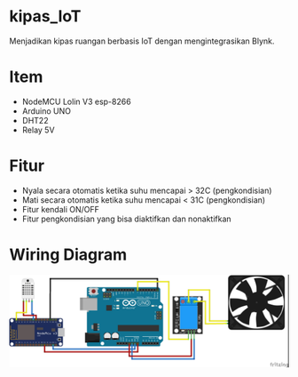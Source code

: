 # kipas_IoT
Menjadikan kipas ruangan berbasis IoT dengan mengintegrasikan Blynk.


# Item
- NodeMCU Lolin V3 esp-8266
- Arduino UNO
- DHT22
- Relay 5V

# Fitur
- Nyala secara otomatis ketika suhu mencapai > 32C (pengkondisian)
- Mati secara otomatis ketika suhu mencapai < 31C (pengkondisian)
- Fitur kendali ON/OFF
- Fitur pengkondisian yang bisa diaktifkan dan nonaktifkan


# Wiring Diagram
![wiring diagram](https://github.com/racommit/kipas_IoT/blob/main/WIRING%20DIAGRAM.jpg)

